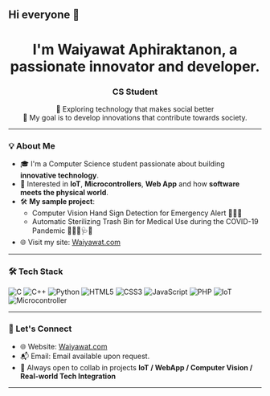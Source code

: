 ## Hi everyone 👋

<h1 align="center">I'm Waiyawat Aphiraktanon, a passionate innovator and developer.</h1>
<h3 align="center">CS Student</h3>

<p align="center">
  🔭 Exploring technology that makes social better <br/>
  🚀 My goal is to develop innovations that contribute towards society.
</p>

---

### 💡 About Me

- 🎓 I'm a Computer Science student passionate about building **innovative technology**.
- 🧠 Interested in **IoT**, **Microcontrollers**, **Web App** and how **software meets the physical world**.
- 🛠️ **My sample project**:  
  - Computer Vision Hand Sign Detection for Emergency Alert 🚨✋🏻
  - Automatic Sterilizing Trash Bin for Medical Use during the COVID-19 Pandemic 🧑🏻‍⚕️🩺🦠
- 🌐 Visit my site: [Waiyawat.com](https://Waiyawat.com)

---

### 🛠️ Tech Stack

![C](https://img.shields.io/badge/C-00599C?style=flat-square&logo=c&logoColor=white)
![C++](https://img.shields.io/badge/C++-00599C?style=flat-square&logo=cplusplus&logoColor=white)
![Python](https://img.shields.io/badge/Python-3776AB?style=flat-square&logo=python&logoColor=white)
![HTML5](https://img.shields.io/badge/HTML5-E34F26?style=flat-square&logo=html5&logoColor=white)
![CSS3](https://img.shields.io/badge/CSS3-1572B6?style=flat-square&logo=css3&logoColor=white)
![JavaScript](https://img.shields.io/badge/JavaScript-F7DF1E?style=flat-square&logo=javascript&logoColor=black)
![PHP](https://img.shields.io/badge/PHP-777BB4?style=flat-square&logo=php&logoColor=white)
![IoT](https://img.shields.io/badge/-IoT-blue?style=flat-square)
![Microcontroller](https://img.shields.io/badge/-Microcontroller-grey?style=flat-square)

---

<!--
### 📊 GitHub Stats

<p align="center">
  <img src="https://github-readme-stats.vercel.app/api?username=Waiyawatoppa&show_icons=true&theme=radical" />
  <img src="https://github-readme-stats.vercel.app/api/top-langs/?username=Waiyawatoppa&layout=compact&theme=radical" />
</p>

---
-->

### 🤝 Let's Connect

- 🌐 Website: [Waiyawat.com](https://Waiyawat.com)
- 📬 Email: Email available upon request.
- 💬 Always open to collab in projects **IoT / WebApp / Computer Vision / Real-world Tech Integration**

---
